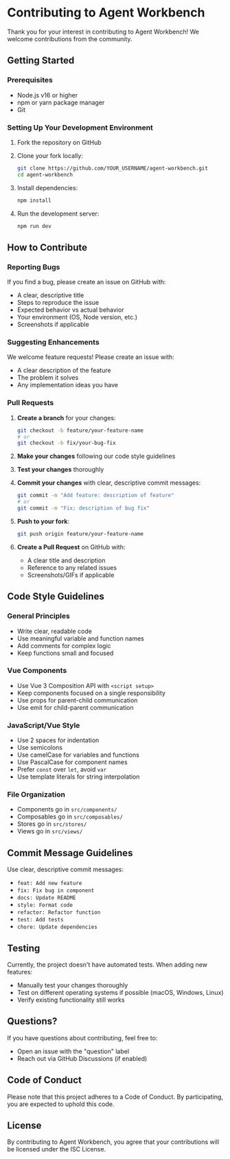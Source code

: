 # Contributing to Agent Workbench

Thank you for your interest in contributing to Agent Workbench! We welcome contributions from the community.

## Getting Started

### Prerequisites

- Node.js v16 or higher
- npm or yarn package manager
- Git

### Setting Up Your Development Environment

1. Fork the repository on GitHub
2. Clone your fork locally:

   ```bash
   git clone https://github.com/YOUR_USERNAME/agent-workbench.git
   cd agent-workbench
   ```

3. Install dependencies:

   ```bash
   npm install
   ```

4. Run the development server:
   ```bash
   npm run dev
   ```

## How to Contribute

### Reporting Bugs

If you find a bug, please create an issue on GitHub with:

- A clear, descriptive title
- Steps to reproduce the issue
- Expected behavior vs actual behavior
- Your environment (OS, Node version, etc.)
- Screenshots if applicable

### Suggesting Enhancements

We welcome feature requests! Please create an issue with:

- A clear description of the feature
- The problem it solves
- Any implementation ideas you have

### Pull Requests

1. **Create a branch** for your changes:

   ```bash
   git checkout -b feature/your-feature-name
   # or
   git checkout -b fix/your-bug-fix
   ```

2. **Make your changes** following our code style guidelines

3. **Test your changes** thoroughly

4. **Commit your changes** with clear, descriptive commit messages:

   ```bash
   git commit -m "Add feature: description of feature"
   # or
   git commit -m "Fix: description of bug fix"
   ```

5. **Push to your fork**:

   ```bash
   git push origin feature/your-feature-name
   ```

6. **Create a Pull Request** on GitHub with:
   - A clear title and description
   - Reference to any related issues
   - Screenshots/GIFs if applicable

## Code Style Guidelines

### General Principles

- Write clear, readable code
- Use meaningful variable and function names
- Add comments for complex logic
- Keep functions small and focused

### Vue Components

- Use Vue 3 Composition API with `<script setup>`
- Keep components focused on a single responsibility
- Use props for parent-child communication
- Use emit for child-parent communication

### JavaScript/Vue Style

- Use 2 spaces for indentation
- Use semicolons
- Use camelCase for variables and functions
- Use PascalCase for component names
- Prefer `const` over `let`, avoid `var`
- Use template literals for string interpolation

### File Organization

- Components go in `src/components/`
- Composables go in `src/composables/`
- Stores go in `src/stores/`
- Views go in `src/views/`

## Commit Message Guidelines

Use clear, descriptive commit messages:

- `feat: Add new feature`
- `fix: Fix bug in component`
- `docs: Update README`
- `style: Format code`
- `refactor: Refactor function`
- `test: Add tests`
- `chore: Update dependencies`

## Testing

Currently, the project doesn't have automated tests. When adding new features:

- Manually test your changes thoroughly
- Test on different operating systems if possible (macOS, Windows, Linux)
- Verify existing functionality still works

## Questions?

If you have questions about contributing, feel free to:

- Open an issue with the "question" label
- Reach out via GitHub Discussions (if enabled)

## Code of Conduct

Please note that this project adheres to a Code of Conduct. By participating, you are expected to uphold this code.

## License

By contributing to Agent Workbench, you agree that your contributions will be licensed under the ISC License.
